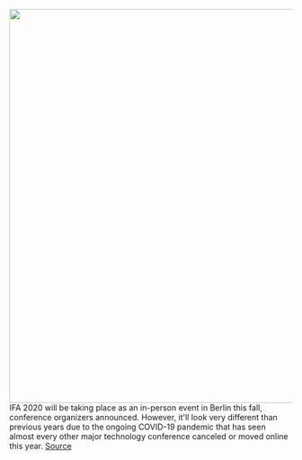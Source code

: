 <img src='https://cdn.vox-cdn.com/thumbor/YOo9_oJ-mk2m-8q1eOXs_nW8_6M=/0x0:3987x2990/1200x800/filters:focal(1676x1177:2312x1813)/cdn.vox-cdn.com/uploads/chorus_image/image/66815255/ifa_vladsavov.0.jpg' width='700px' /><br/>
IFA 2020 will be taking place as an in-person event in Berlin this fall, conference organizers announced. However, it'll look very different than previous years due to the ongoing COVID-19 pandemic that has seen almost every other major technology conference canceled or moved online this year.
<a href='https://www.theverge.com/2020/5/19/21263432/ifa-2020-invite-only-in-person-event-limits-conference'> Source <a/>